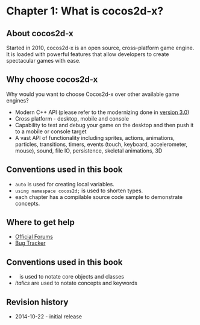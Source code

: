 # Chapter 1: What is cocos2d-x?

## About cocos2d-x
Started in 2010, cocos2d-x is an open source, cross-platform game engine. It is loaded with powerful features that allow developers to create spectacular games with ease. 


## Why choose cocos2d-x
Why would you want to choose Cocos2d-x over other available game engines?

* Modern C++ API (please refer to the modernizing done in [version 3.0](https://github.com/cocos2d/cocos2d-x/blob/cocos2d-x-3.0/docs/RELEASE_NOTES.md#c11-features))
* Cross platform - desktop, mobile and console
* Capability to test and debug your game on the desktop and then push it to a mobile or console target
* A vast API of functionality including sprites, actions, animations, particles, transitions, timers, events (touch, keyboard, accelerometer, mouse), sound, file IO, persistence, skeletal animations, 3D

## Conventions used in this book

* `auto` is used for creating local variables.
* `using namespace cocos2d;` is used to shorten types. 
* each chapter has a compilable source code sample to demonstrate concepts.

## Where to get help
* [Official Forums](http://discuss.cocos2d-x.org)
* [Bug Tracker](http://cocos2d-x.org/issues/)

## Conventions used in this book
* ` ` is used to notate core objects and classes
* *italics* are used to notate concepts and keywords

## Revision history
* 2014-10-22 - initial release